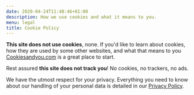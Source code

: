 ```yaml
---
date: 2020-04-24T11:48:46+01:00
description: How we use cookies and what it means to you.
menu: legal
title: Cookie Policy
---
```


__This site does not use cookies__, none. If you'd like to learn about cookies, how they are used by some other websites, and what that means to you [Cookiesandyou.com](https://www.cookiesandyou.com/) is a great place to start.

Rest assured __this site does not track you__! No cookies, no trackers, no ads.

We have the utmost respect for your privacy. Everything you need to know about our handling of your personal data is detailed in our [Privacy Policy](/legal/privacy).